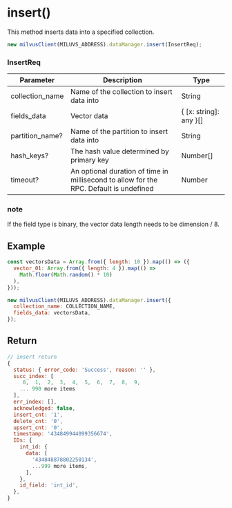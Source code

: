 # insert()

This method inserts data into a specified collection.

```javascript
new milvusClient(MILUVS_ADDRESS).dataManager.insert(InsertReq);
```

### InsertReq

| Parameter       | Description                                                                            | Type                   |
| --------------- | -------------------------------------------------------------------------------------- | ---------------------- |
| collection_name | Name of the collection to insert data into                                             | String                 |
| fields_data     | Vector data                                                                            | { [x: string]: any }[] |
| partition_name? | Name of the partition to insert data into                                              | String                 |
| hash_keys?      | The hash value determined by primary key                                               | Number[]               |
| timeout?        | An optional duration of time in millisecond to allow for the RPC. Default is undefined | Number                 |

### note

If the field type is binary, the vector data length needs to be dimension / 8.

## Example

```javascript
const vectorsData = Array.from({ length: 10 }).map(() => ({
  vector_01: Array.from({ length: 4 }).map(() =>
    Math.floor(Math.random() * 10)
  ),
}));

new milvusClient(MILUVS_ADDRESS).dataManager.insert({
  collection_name: COLLECTION_NAME,
  fields_data: vectorsData,
});
```

## Return

```javascript
// insert return
{
  status: { error_code: 'Success', reason: '' },
  succ_index: [
     0,  1,  2,  3,  4,  5,  6,  7,  8,  9,
    ... 990 more items
  ],
  err_index: [],
  acknowledged: false,
  insert_cnt: '1',
  delete_cnt: '0',
  upsert_cnt: '0',
  timestamp: '434849944099356674',
  IDs: {
    int_id: {
      data: [
        '434848878802250134',
        ...999 more items,
      ],
    },
    id_field: 'int_id',
  },
}
```
